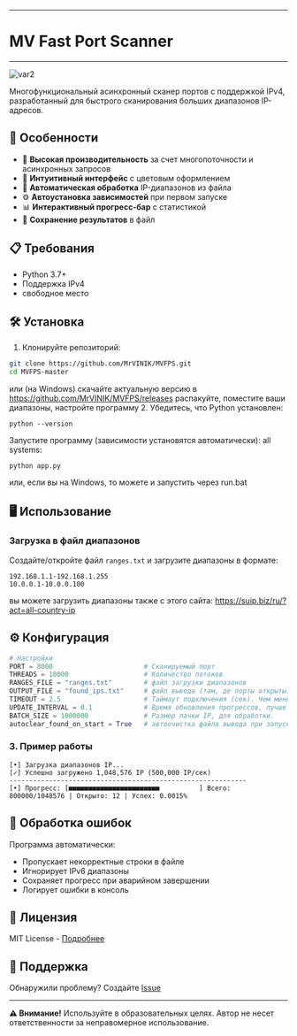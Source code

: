 ************
# MV Fast Port Scanner
************
![var2](https://github.com/user-attachments/assets/eb6c1441-a428-4e92-8918-63fdc654dc10)

Многофункциональный асинхронный сканер портов с поддержкой IPv4, разработанный для быстрого сканирования больших диапазонов IP-адресов.

## 🌟 Особенности

- 🚀 **Высокая производительность** за счет многопоточности и асинхронных запросов
- 🎨 **Интуитивный интерфейс** с цветовым оформлением
- 📁 **Автоматическая обработка** IP-диапазонов из файла
- ⚙️ **Автоустановка зависимостей** при первом запуске
- 📊 **Интерактивный прогресс-бар** с статистикой
- 💾 **Сохранение результатов** в файл

## 📋 Требования

- Python 3.7+
- Поддержка IPv4
- свободное место

## 🛠️ Установка

1. Клонируйте репозиторий:
```bash
git clone https://github.com/MrVINIK/MVFPS.git
cd MVFPS-master
```
или (на Windows)
скачайте актуальную версию в https://github.com/MrVINIK/MVFPS/releases
распакуйте, поместите ваши диапазоны, настройте программу
2. Убедитесь, что Python установлен:
```
python --version
```

Запустите программу (зависимости установятся автоматически):
all systems:
```
python app.py
```
или, если вы на Windows, то можете и запустить через run.bat



## 🖥️ Использование

### Загрузка в файл диапазонов
Создайте/откройте файл `ranges.txt` и загрузите диапазоны в формате:
```text
192.168.1.1-192.168.1.255
10.0.0.1-10.0.0.100
```
вы можете загрузить диапазоны также с этого сайта: https://suip.biz/ru/?act=all-country-ip

## ⚙️ Конфигурация
```python
# Настройки
PORT = 8000                       # Сканируемый порт
THREADS = 10000                   # Количество потоков
RANGES_FILE = "ranges.txt"        # файл загрузки диапазонов
OUTPUT_FILE = "found_ips.txt"     # файл вывода (там, де порты открыты)
TIMEOUT = 2.5                     # Таймаут подключения (сек). Чем меньше время ожидания ответа от IP при сканировании, тем быстрее поток освободится
UPDATE_INTERVAL = 0.1             # Время обновления прогрессов, лучше не трогать
BATCH_SIZE = 1000000              # Размер пачки IP, для обработки.
autoclear_found_on_start = True   # автоочистка файла вывода при запуске. False - отключить
```

### 3. Пример работы
```
[•] Загрузка диапазонов IP...
[✓] Успешно загружено 1,048,576 IP (500,000 IP/сек)
------------------------------------------------------------
[•] Прогресс: [■■■■■■■■■■■■■■■■■■■■■■■          ] Всего: 800000/1048576 | Открыто: 12 | Успех: 0.0015%
```

## 🚨 Обработка ошибок
Программа автоматически:
- Пропускает некорректные строки в файле
- Игнорирует IPv6 диапазоны
- Сохраняет прогресс при аварийном завершении
- Логирует ошибки в консоль

## 📄 Лицензия
MIT License - [Подробнее](https://github.com/MrVINIK/MVFPS/blob/main/LICENSE)

## 📧 Поддержка
Обнаружили проблему? Создайте [Issue](https://github.com/MrVINIK/MVFPS/issues)

---

**⚠️ Внимание!** Используйте в образовательных целях. Автор не несет ответственности за неправомерное использование.
